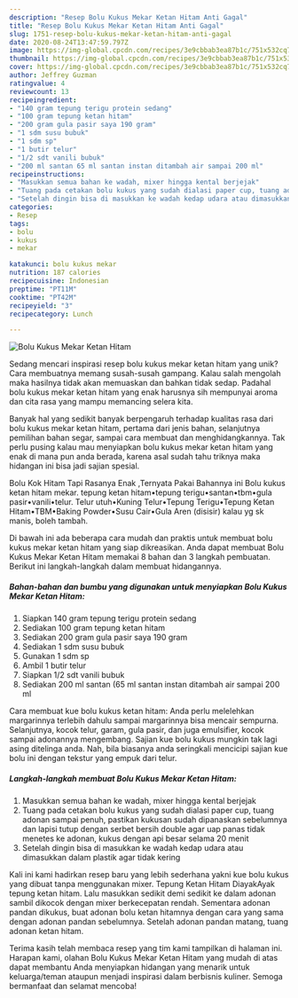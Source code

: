```yaml
---
description: "Resep Bolu Kukus Mekar Ketan Hitam Anti Gagal"
title: "Resep Bolu Kukus Mekar Ketan Hitam Anti Gagal"
slug: 1751-resep-bolu-kukus-mekar-ketan-hitam-anti-gagal
date: 2020-08-24T13:47:59.797Z
image: https://img-global.cpcdn.com/recipes/3e9cbbab3ea87b1c/751x532cq70/bolu-kukus-mekar-ketan-hitam-foto-resep-utama.jpg
thumbnail: https://img-global.cpcdn.com/recipes/3e9cbbab3ea87b1c/751x532cq70/bolu-kukus-mekar-ketan-hitam-foto-resep-utama.jpg
cover: https://img-global.cpcdn.com/recipes/3e9cbbab3ea87b1c/751x532cq70/bolu-kukus-mekar-ketan-hitam-foto-resep-utama.jpg
author: Jeffrey Guzman
ratingvalue: 4
reviewcount: 13
recipeingredient:
- "140 gram tepung terigu protein sedang"
- "100 gram tepung ketan hitam"
- "200 gram gula pasir saya 190 gram"
- "1 sdm susu bubuk"
- "1 sdm sp"
- "1 butir telur"
- "1/2 sdt vanili bubuk"
- "200 ml santan 65 ml santan instan ditambah air sampai 200 ml"
recipeinstructions:
- "Masukkan semua bahan ke wadah, mixer hingga kental berjejak"
- "Tuang pada cetakan bolu kukus yang sudah dialasi paper cup, tuang adonan sampai penuh, pastikan kukusan sudah dipanaskan sebelumnya dan lapisi tutup dengan serbet bersih double agar uap panas tidak menetes ke adonan, kukus dengan api besar selama 20 menit"
- "Setelah dingin bisa di masukkan ke wadah kedap udara atau dimasukkan dalam plastik agar tidak kering"
categories:
- Resep
tags:
- bolu
- kukus
- mekar

katakunci: bolu kukus mekar 
nutrition: 187 calories
recipecuisine: Indonesian
preptime: "PT11M"
cooktime: "PT42M"
recipeyield: "3"
recipecategory: Lunch

---
```



![Bolu Kukus Mekar Ketan Hitam](https://img-global.cpcdn.com/recipes/3e9cbbab3ea87b1c/751x532cq70/bolu-kukus-mekar-ketan-hitam-foto-resep-utama.jpg)

Sedang mencari inspirasi resep bolu kukus mekar ketan hitam yang unik? Cara membuatnya memang susah-susah gampang. Kalau salah mengolah maka hasilnya tidak akan memuaskan dan bahkan tidak sedap. Padahal bolu kukus mekar ketan hitam yang enak harusnya sih mempunyai aroma dan cita rasa yang mampu memancing selera kita.

Banyak hal yang sedikit banyak berpengaruh terhadap kualitas rasa dari bolu kukus mekar ketan hitam, pertama dari jenis bahan, selanjutnya pemilihan bahan segar, sampai cara membuat dan menghidangkannya. Tak perlu pusing kalau mau menyiapkan bolu kukus mekar ketan hitam yang enak di mana pun anda berada, karena asal sudah tahu triknya maka hidangan ini bisa jadi sajian spesial.

Bolu Kok Hitam Tapi Rasanya Enak ,Ternyata Pakai Bahannya ini Bolu kukus ketan hitam mekar. tepung ketan hitam•tepung terigu•santan•tbm•gula pasir•vanili•telur. Telur utuh•Kuning Telur•Tepung Terigu•Tepung Ketan Hitam•TBM•Baking Powder•Susu Cair•Gula Aren (disisir) kalau yg sk manis, boleh tambah.


Di bawah ini ada beberapa cara mudah dan praktis untuk membuat bolu kukus mekar ketan hitam yang siap dikreasikan. Anda dapat membuat Bolu Kukus Mekar Ketan Hitam memakai 8 bahan dan 3 langkah pembuatan. Berikut ini langkah-langkah dalam membuat hidangannya.

<!--inarticleads1-->

##### Bahan-bahan dan bumbu yang digunakan untuk menyiapkan Bolu Kukus Mekar Ketan Hitam:

1. Siapkan 140 gram tepung terigu protein sedang
1. Sediakan 100 gram tepung ketan hitam
1. Sediakan 200 gram gula pasir saya 190 gram
1. Sediakan 1 sdm susu bubuk
1. Gunakan 1 sdm sp
1. Ambil 1 butir telur
1. Siapkan 1/2 sdt vanili bubuk
1. Sediakan 200 ml santan (65 ml santan instan ditambah air sampai 200 ml


Cara membuat kue bolu kukus ketan hitam: Anda perlu melelehkan margarinnya terlebih dahulu sampai margarinnya bisa mencair sempurna. Selanjutnya, kocok telur, garam, gula pasir, dan juga emulsifier, kocok sampai adonannya mengembang. Sajian kue bolu kukus mungkin tak lagi asing ditelinga anda. Nah, bila biasanya anda seringkali mencicipi sajian kue bolu ini dengan tekstur yang empuk dari telur. 

<!--inarticleads2-->

##### Langkah-langkah membuat Bolu Kukus Mekar Ketan Hitam:

1. Masukkan semua bahan ke wadah, mixer hingga kental berjejak
1. Tuang pada cetakan bolu kukus yang sudah dialasi paper cup, tuang adonan sampai penuh, pastikan kukusan sudah dipanaskan sebelumnya dan lapisi tutup dengan serbet bersih double agar uap panas tidak menetes ke adonan, kukus dengan api besar selama 20 menit
1. Setelah dingin bisa di masukkan ke wadah kedap udara atau dimasukkan dalam plastik agar tidak kering


Kali ini kami hadirkan resep baru yang lebih sederhana yakni kue bolu kukus yang dibuat tanpa menggunakan mixer. Tepung Ketan Hitam DiayakAyak tepung ketan hitam. Lalu masukkan sedikit demi sedikit ke dalam adonan sambil dikocok dengan mixer berkecepatan rendah. Sementara adonan pandan dikukus, buat adonan bolu ketan hitamnya dengan cara yang sama dengan adonan pandan sebelumnya. Setelah adonan pandan matang, tuang adonan ketan hitam. 

Terima kasih telah membaca resep yang tim kami tampilkan di halaman ini. Harapan kami, olahan Bolu Kukus Mekar Ketan Hitam yang mudah di atas dapat membantu Anda menyiapkan hidangan yang menarik untuk keluarga/teman ataupun menjadi inspirasi dalam berbisnis kuliner. Semoga bermanfaat dan selamat mencoba!
